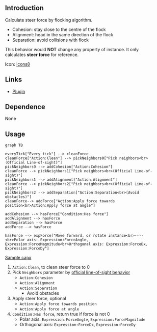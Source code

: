 ## Introduction

Calculate steer force by flocking algorithm.

- Cohesion: stay close to the centre of the flock
- Alignment: head in the same direction of the flock
- Separation: avoid collisions with flock

This behavior would **NOT** change any property of instance. It only calculates **steer force** for reference.

Icon: [Icons8](https://icons8.com/)

## Links

- [Plugin](https://rexrainbow.github.io/C3RexDoc/repo/rex_moveto.c3addon)

## Dependence

None

## Usage

```mermaid
graph TB

everyTick["Every tick"] --> cleanForce
cleanForce["Action:Clean"] --> pickNeighbors0["Pick neighbors<br>(Official Line-of-sight)"]
pickNeighbors0 --> addCohesion["Action:Cohesion"]
cleanForce --> pickNeighbors1["Pick neighbors<br>(Official Line-of-sight)"]
pickNeighbors1 --> addAlignment["Action:Alignment"]
cleanForce --> pickNeighbors2["Pick neighbors<br>(Official Line-of-sight)"]
pickNeighbors2 --> addSeparation["Action:Separation<br>(Avoid obstacles)"]
cleanForce--> addForce["Action:Apply force towards position<br>Action:Apply force at angle"]

addCohesion --> hasForce["Condition:Has force"]
addAlignment --> hasForce
addSeparation --> hasForce
addForce --> hasForce

hasForce --> expForce["Move forward, or rotate instance<br>----<br>Polar axis: Expression:ForceAngle, Expression:ForceMagnitude<br>Orthogonal axis: Expression:ForceDx, Expression:ForceDy"]
```

[Sample capx](https://1drv.ms/u/s!Am5HlOzVf0kHl1nPGusnlzKJvb7m)

1. `Action:Clean`, to clean steer force to 0
2. Pick `Neighbors` parameter by [official line-of-sight behavior](https://www.scirra.com/manual/163/line-of-sight)
   - `Action:Cohesion`
   - `Action:Alignment`
   - `Action:Separation`
     - Avoid obstacles
3. Apply steer force, optional
   - `Action:Apply force towards position`
   - `Action:Apply force at angle`
4. `Condition:Has force`, return true if force is not 0
   - Polar axis: `Expression:ForceAngle`, `Expression:ForceMagnitude`
   - Orthogonal axis: `Expression:ForceDx`, `Expression:ForceDy`